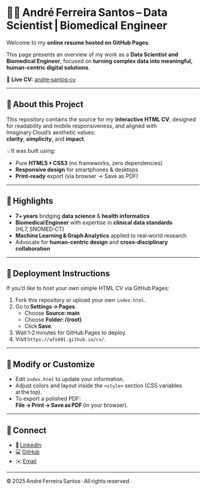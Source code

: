 # 👨‍💻 André Ferreira Santos – Data Scientist | Biomedical Engineer

Welcome to my **online resume hosted on GitHub Pages**.

This page presents an overview of my work as a **Data Scientist and Biomedical Engineer**, focused on **turning complex data into meaningful, human‑centric digital solutions**.

🔗 **Live CV:** [andre‑santos‑cv](https://afs091.github.io/cv/)  


---

## 📄 About this Project

This repository contains the source for my **interactive HTML CV**, designed for readability and mobile responsiveness, and aligned with Imaginary Cloud’s aesthetic values:  
**clarity**, **simplicity**, and **impact**.

💡 It was built using:
- Pure **HTML5 + CSS3** (no frameworks, zero dependencies)
- **Responsive design** for smartphones & desktops
- **Print‑ready** export (via browser → Save as PDF)

---

## 🧠 Highlights

- **7+ years** bridging **data science** & **health informatics**
- **Biomedical Engineer** with expertise in **clinical data standards** (HL7, SNOMED‑CT)
- **Machine Learning & Graph Analytics** applied to real‑world research
- Advocate for **human‑centric design** and **cross‑disciplinary collaboration**

---

## 🚀 Deployment Instructions

If you’d like to host your own simple HTML CV via GitHub Pages:

1. Fork this repository or upload your own `index.html`.
2. Go to **Settings → Pages**.  
   - Choose **Source: main**  
   - Choose **Folder: /(root)**  
   - Click **Save**.
3. Wait 1‑2 minutes for GitHub Pages to deploy.  
4. Visit `https://afs091.github.io/cv/`.

---

## 🧰 Modify or Customize

- Edit `index.html` to update your information.  
- Adjust colors and layout inside the `<style>` section (CSS variables at the top).  
- To export a polished PDF:  
  **File → Print → Save as PDF** (in your browser).

---

## 🤝 Connect

- 💼 [LinkedIn](https://www.linkedin.com/in/andre-santos-407224205/)  
- 💻 [GitHub](https://github.com/afs091)  
- ✉️ [Email](mailto:afsantos091@gmail.com)

---

© 2025 André Ferreira Santos · All rights reserved.